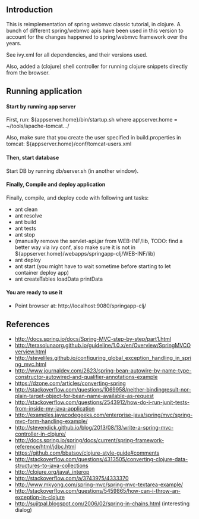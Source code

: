 ## Introduction
This is reimplementation of spring webmvc classic tutorial, in clojure.
A bunch of different spring/webmvc apis have been used in this version to account for the changes happened to spring/webmvc framework over the years.

See ivy.xml for all dependencies, and their versions used.

Also, added a (clojure) shell controller for running clojure snippets directly from the browser.

## Running application

#### Start by running app server
First, run:
${appserver.home}/bin/startup.sh
where appserver.home = ~/tools/apache-tomcat.../

Also, make sure that you create the user specified in build.properties in tomcat: ${appserver.home}/conf/tomcat-users.xml

#### Then, start database

Start DB by running db/server.sh (in another window).

#### Finally, Compile and deploy application
Finally, compile, and deploy code with following ant tasks:
* ant clean
* ant resolve
* ant build 
* ant tests
* ant stop
* (manually remove the servlet-api.jar from WEB-INF/lib, TODO: find a better way via ivy conf, also make sure it is not in ${appserver.home}/webapps/springapp-clj/WEB-INF/lib)
* ant deploy
* ant start (you might have to wait sometime before starting to let container deploy app)
* ant createTables loadData printData

#### You are ready to use it

* Point browser at: http://localhost:9080/springapp-clj/

## References

* http://docs.spring.io/docs/Spring-MVC-step-by-step/part1.html
* http://terasolunaorg.github.io/guideline/1.0.x/en/Overview/SpringMVCOverview.html
* http://steveliles.github.io/configuring_global_exception_handling_in_spring_mvc.html
* http://www.journaldev.com/2623/spring-bean-autowire-by-name-type-constructor-autowired-and-qualifier-annotations-example
* https://dzone.com/articles/converting-spring
* http://stackoverflow.com/questions/1069958/neither-bindingresult-nor-plain-target-object-for-bean-name-available-as-request
* http://stackoverflow.com/questions/2543912/how-do-i-run-junit-tests-from-inside-my-java-application
* http://examples.javacodegeeks.com/enterprise-java/spring/mvc/spring-mvc-form-handling-example/
* http://stevendick.github.io/blog/2013/08/13/write-a-spring-mvc-controller-in-clojure/
* http://docs.spring.io/spring/docs/current/spring-framework-reference/html/jdbc.html
* https://github.com/bbatsov/clojure-style-guide#comments
* http://stackoverflow.com/questions/4313505/converting-clojure-data-structures-to-java-collections
* http://clojure.org/java\_interop
* http://stackoverflow.com/a/3743975/4333370
* http://www.mkyong.com/spring-mvc/spring-mvc-textarea-example/
* http://stackoverflow.com/questions/5459865/how-can-i-throw-an-exception-in-clojure
* http://sujitpal.blogspot.com/2006/02/spring-in-chains.html (interesting dialog)
